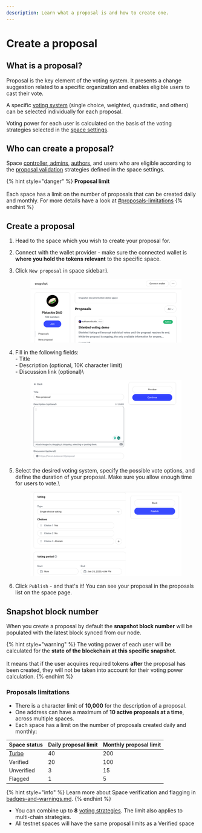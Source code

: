 ```yaml
---
description: Learn what a proposal is and how to create one.
---
```


# Create a proposal

## What is a proposal?&#x20;

Proposal is the key element of the voting system. It presents a change suggestion related to a specific organization and enables eligible users to cast their vote.&#x20;

A specific [voting system](voting-types.md) (single choice, weighted, quadratic, and others) can be selected individually for each proposal.

Voting power for each user is calculated on the basis of the voting strategies selected in the [space settings](../strategies/voting-strategies.md).



## Who can create a proposal?

Space [controller](../spaces/space-roles.md),[ admins](../spaces/space-roles.md), [authors](../spaces/space-roles.md), and users who are eligible according to the [proposal validation](../strategies/validation-strategies.md) strategies defined in the space settings.

{% hint style="danger" %}
**Proposal limit**\
\
Each space has a limit on the number of proposals that can be created daily and monthly. For more details have a look at [#proposals-limitations](create.md#proposals-limitations "mention")
{% endhint %}

## Create a proposal

1. Head to the space which you wish to create your proposal for.
2. Connect with the wallet provider - make sure the connected wallet is **where you hold the tokens relevant** to the specific space.
3.  Click `New proposal`  in space sidebar:\


    <figure><img src="../../.gitbook/assets/image (41).png" alt=""><figcaption></figcaption></figure>
4.  Fill in the following fields:\
    \- Title\
    \- Description (optional, 10K character limit)\
    \- Discussion link (optional)\


    <figure><img src="../../.gitbook/assets/image (7).png" alt=""><figcaption></figcaption></figure>
5.  Select the desired voting system, specify the possible vote options, and define the duration of your proposal. Make sure you allow enough time for users to vote.\


    <figure><img src="../../.gitbook/assets/image (90).png" alt=""><figcaption></figcaption></figure>
6. Click `Publish` - and that's it! You can see your proposal in the proposals list on the space page.



## **Snapshot block number**

When you create a proposal by default the **snapshot block number** will be populated with the latest block synced from our node.

{% hint style="warning" %}
The voting power of each user will be calculated for the **state of the blockchain at this specific snapshot**. \
\
It means that if the user acquires required tokens **after** the proposal has been created, they will not be taken into account for their voting power calculation.
{% endhint %}



### Proposals limitations

* There is a character limit of **10,000** for the description of a proposal.
* One address can have a maximum of **10 active proposals at a time**, across multiple spaces.
* Each space has a limit on the number of proposals created daily and monthly:

| Space status | Daily proposal limit | Monthly proposal limit |
| ------------ | -------------------- | ---------------------- |
| [Turbo](../spaces/turbo-plan.md)    | 40                   | 200                    |
| Verified     | 20                   | 100                    |
| Unverified   | 3                    | 15                     |
| Flagged      | 1                    | 5                      |

{% hint style="info" %}
Learn more about Space verification and flagging in [badges-and-warnings.md](../spaces/badges-and-warnings.md "mention").
{% endhint %}

* You can combine up to **8** [voting strategies](../strategies/voting-strategies.md). The limit also applies to multi-chain strategies.
* All testnet spaces will have the same proposal limits as a Verified space
